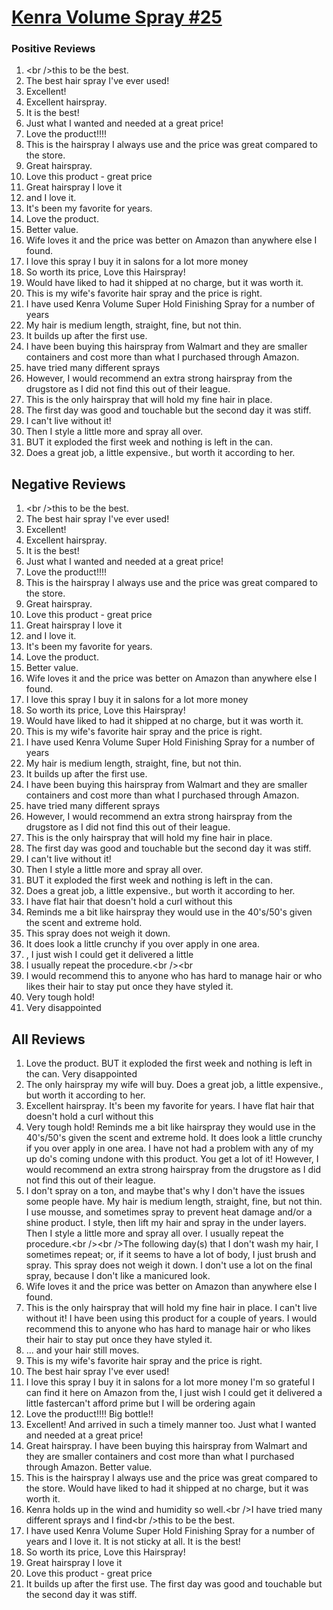 # [Kenra Volume Spray #25](https://products.checkmycream.com/products/Kenra-Volume-Spray-25.html)

### Positive Reviews

<ol>
      <li>&lt;br /&gt;this to be the best.</li>
      <li>The best hair spray I&#x27;ve ever used!</li>
      <li>Excellent!  </li>
      <li>Excellent hairspray.</li>
      <li>It is the best!</li>
      <li>Just what I wanted and needed at a great price!</li>
      <li>Love the product!!!!</li>
      <li>This is the hairspray I always use and the price was great compared to the store.  </li>
      <li>Great hairspray.</li>
      <li>Love this product - great price</li>
      <li>Great hairspray I love it</li>
      <li>and I love it.</li>
      <li>It&#x27;s been my favorite for years.</li>
      <li>Love the product.</li>
      <li>Better value.</li>
      <li>Wife loves it and the price was better on Amazon than anywhere else I found.</li>
      <li>I love this spray I buy it in salons for a lot more money</li>
      <li>So worth its price, Love this Hairspray!</li>
      <li>Would have liked to had it shipped at no charge, but it was worth it.</li>
      <li>This is my wife&#x27;s favorite hair spray and the price is right.</li>
      <li>I have used Kenra Volume Super Hold Finishing Spray for a number of years</li>
      <li>My hair is medium length, straight, fine, but not thin.  </li>
      <li>It builds up after the first use.</li>
      <li>I have been buying this hairspray from Walmart and they are smaller containers and cost more than what I purchased through Amazon.</li>
      <li>have tried many different sprays</li>
      <li>However, I would recommend an extra strong hairspray from the drugstore as I did not find this out of their league.</li>
      <li>This is the only hairspray that will hold my fine hair in place.</li>
      <li>The first day was good and touchable but the second day it was stiff.</li>
      <li>I can&#x27;t live without it!</li>
      <li>Then I style a little more and spray all over.  </li>
      <li>BUT it exploded the first week and nothing is left in the can.</li>
      <li>Does a great job,  a little expensive., but worth it according to her.</li>
</ol>


<h2>Negative Reviews</h2>
<ol>
<li> &lt;br /&gt;this to be the best.</li>
<li> The best hair spray I&#x27;ve ever used!</li>
<li> Excellent!  </li>
<li> Excellent hairspray.</li>
<li> It is the best!</li>
<li> Just what I wanted and needed at a great price!</li>
<li> Love the product!!!!</li>
<li> This is the hairspray I always use and the price was great compared to the store.  </li>
<li> Great hairspray.</li>
<li> Love this product - great price</li>
<li> Great hairspray I love it</li>
<li> and I love it.</li>
<li> It&#x27;s been my favorite for years.</li>
<li> Love the product.</li>
<li> Better value.</li>
<li> Wife loves it and the price was better on Amazon than anywhere else I found.</li>
<li> I love this spray I buy it in salons for a lot more money</li>
<li> So worth its price, Love this Hairspray!</li>
<li> Would have liked to had it shipped at no charge, but it was worth it.</li>
<li> This is my wife&#x27;s favorite hair spray and the price is right.</li>
<li> I have used Kenra Volume Super Hold Finishing Spray for a number of years</li>
<li> My hair is medium length, straight, fine, but not thin.  </li>
<li> It builds up after the first use.</li>
<li> I have been buying this hairspray from Walmart and they are smaller containers and cost more than what I purchased through Amazon.</li>
<li> have tried many different sprays</li>
<li> However, I would recommend an extra strong hairspray from the drugstore as I did not find this out of their league.</li>
<li> This is the only hairspray that will hold my fine hair in place.</li>
<li> The first day was good and touchable but the second day it was stiff.</li>
<li> I can&#x27;t live without it!</li>
<li> Then I style a little more and spray all over.  </li>
<li> BUT it exploded the first week and nothing is left in the can.</li>
<li> Does a great job,  a little expensive., but worth it according to her.</li>
<li> I have flat hair that doesn&#x27;t hold a curl without this</li>
<li> Reminds me a bit like hairspray they would use in the 40&#x27;s/50&#x27;s given the scent and extreme hold.</li>
<li> This spray does not weigh it down.</li>
<li> It does look a little crunchy if you over apply in one area.</li>
<li> , I just wish I could get it delivered a little</li>
<li> I usually repeat the procedure.&lt;br /&gt;&lt;br</li>
<li> I would recommend this to anyone who has hard to manage hair or who likes their hair to stay put once they have styled it.</li>
<li> Very tough hold!</li>
<li> Very disappointed</li>
</ol>

<h2>All Reviews</h2>

<ol>
    <li> Love the product. BUT it exploded the first week and nothing is left in the can. Very disappointed</li>
    <li> The only hairspray my wife will  buy.  Does a great job,  a little expensive., but worth it according to her.</li>
    <li> Excellent hairspray. It&#x27;s been my favorite for years. I have flat hair that doesn&#x27;t hold a curl without this</li>
    <li> Very tough hold! Reminds me a bit like hairspray they would use in the 40&#x27;s/50&#x27;s given the scent and extreme hold. It does look a little crunchy if you over apply in one area. I have not had a problem with any of my up do&#x27;s coming undone with this product. You get a lot of it! However, I would recommend an extra strong hairspray from the drugstore as I did not find this out of their league.</li>
    <li> I don&#x27;t spray on a ton, and maybe that&#x27;s why I don&#x27;t have the issues some people have.  My hair is medium length, straight, fine, but not thin.  I use mousse, and sometimes spray to prevent heat damage and/or a shine product.  I style, then lift my hair and spray in the under layers.  Then I style a little more and spray all over.  I usually repeat the procedure.&lt;br /&gt;&lt;br /&gt;The following day(s) that I don&#x27;t wash my hair, I sometimes repeat; or, if it seems to have a lot of body, I just brush and spray. This spray does not weigh it down. I don&#x27;t use a lot on the final spray, because I don&#x27;t like a manicured look.</li>
    <li> Wife loves it and the price was better on Amazon than anywhere else I found.</li>
    <li> This is the only hairspray that will hold my fine hair in place. I can&#x27;t live without it! I have been using this product for a couple of years. I would recommend this to anyone who has hard to manage hair or who likes their hair to stay put once they have styled it.</li>
    <li> ... and your hair still moves.</li>
    <li> This is my wife&#x27;s favorite hair spray and the price is right.</li>
    <li> The best hair spray I&#x27;ve ever used!</li>
    <li> I love this spray I buy it in salons for a lot more money I&#x27;m so grateful I can find it here on Amazon from the, I just wish I could get it delivered a little fastercan&#x27;t afford prime but I will be ordering again</li>
    <li> Love the product!!!! Big bottle!!</li>
    <li> Excellent!  And arrived in such a timely manner too.  Just what I wanted and needed at a great price!</li>
    <li> Great hairspray. I have been buying this hairspray from Walmart and they are smaller containers and cost more than what I purchased through Amazon. Better value.</li>
    <li> This is the hairspray I always use and the price was great compared to the store.  Would have liked to had it shipped at no charge, but it was worth it.</li>
    <li> Kenra holds up in the wind and humidity so well.&lt;br /&gt;I have tried many different sprays and I find&lt;br /&gt;this to be the best.</li>
    <li> I have used Kenra Volume Super Hold Finishing Spray for a number of years and I love it. It is not sticky at all. It is the best!</li>
    <li> So worth its price, Love this Hairspray!</li>
    <li> Great hairspray I love it</li>
    <li> Love this product - great price</li>
    <li> It builds up after the first use. The first day was good and touchable but the second day it was stiff.</li>
</ol>




